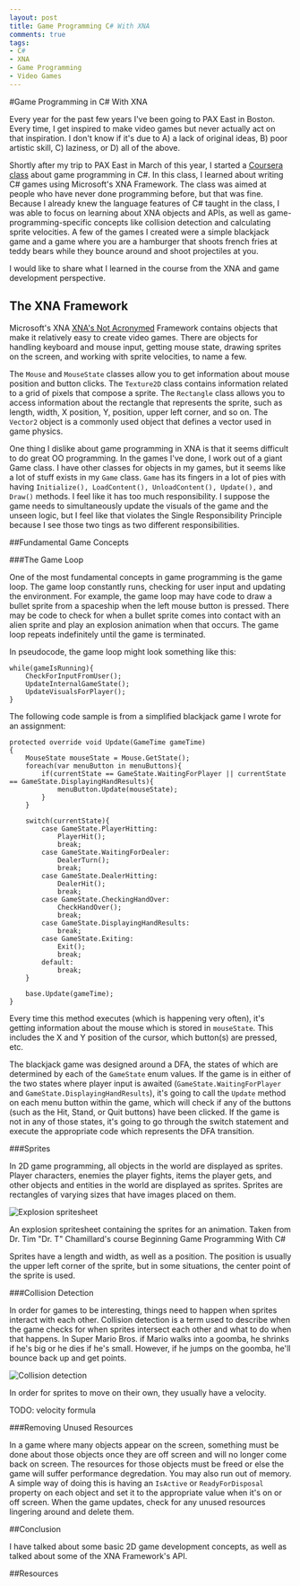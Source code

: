 ```yaml
---
layout: post
title: Game Programming C# With XNA
comments: true
tags:
- C#
- XNA
- Game Programming
- Video Games
---
```


#Game Programming in C# With XNA

Every year for the past few years I've been going to PAX East in Boston. Every time, I get inspired to make video games but never actually act on that inspiration. I don't know if it's due to A) a lack of original ideas, B) poor artistic skill, C) laziness, or D) all of the above.

Shortly after my trip to PAX East in March of this year, I started a [Coursera class](https://class.coursera.org/gameprogramming-002) about game programming in C#. In this class, I learned about writing C# games using Microsoft's XNA Framework. The class was aimed at people who have never done programming before, but that was fine. Because I already knew the language features of C# taught in the class, I was able to focus on learning about XNA objects and APIs, as well as game-programming-specific concepts like collision detection and calculating sprite velocities. A few of the games I created were a simple blackjack game and a game where you are a hamburger that shoots french fries at teddy bears while they bounce around and shoot projectiles at you.

I would like to share what I learned in the course from the XNA and game development perspective. 

## The XNA Framework

Microsoft's XNA [XNA's Not Acronymed](https://www.microsoft.com/en-us/download/details.aspx?id=20914) Framework contains objects that make it relatively easy to create video games. There are objects for handling keyboard and mouse input, getting mouse state, drawing sprites on the screen, and working with sprite velocities, to name a few.

The `Mouse` and `MouseState` classes allow you to get information about mouse position and button clicks. The `Texture2D` class contains information related to a grid of pixels that compose a sprite. The `Rectangle` class allows you to access information about the rectangle that represents the sprite, such as length, width, X position, Y, position, upper left corner, and so on. The `Vector2` object is a commonly used object that defines a vector used in game physics.

One thing I dislike about game programming in XNA is that it seems difficult to do great OO programming. In the games I've done, I work out of a giant Game class. I have other classes for objects in my games, but it seems like a lot of stuff exists in my `Game` class. `Game` has its fingers in a lot of pies with having `Initialize(), LoadContent(), UnloadContent(), Update(),` and `Draw()` methods. I feel like it has too much responsibility. I suppose the game needs to simultaneously update the visuals of the game and the unseen logic, but I feel like that violates the Single Responsibility Principle because I see those two tings as two different responsibilities. 

##Fundamental Game Concepts

###The Game Loop

One of the most fundamental concepts in game programming is the game loop. The game loop constantly runs, checking for user input and updating the environment. For example, the game loop may have code to draw a bullet sprite from a spaceship when the left mouse button is pressed. There may be code to check for when a bullet sprite comes into contact with an alien sprite and play an explosion animation when that occurs. The game loop repeats indefinitely until the game is terminated.

In pseudocode, the game loop might look something like this:

	while(gameIsRunning){
		CheckForInputFromUser();
		UpdateInternalGameState();
		UpdateVisualsForPlayer();
	}

The following code sample is from a simplified blackjack game I wrote for an assignment:

	protected override void Update(GameTime gameTime)
	{
		MouseState mouseState = Mouse.GetState();
		foreach(var menuButton in menuButtons){
			if(currentState == GameState.WaitingForPlayer || currentState == GameState.DisplayingHandResults){
				menuButton.Update(mouseState);
			}
		}

		switch(currentState){
			case GameState.PlayerHitting:
				PlayerHit();
				break;
			case GameState.WaitingForDealer:
				DealerTurn();
				break;
			case GameState.DealerHitting:
				DealerHit();
				break;
			case GameState.CheckingHandOver:
				CheckHandOver();
				break;
			case GameState.DisplayingHandResults:
				break;
			case GameState.Exiting:
				Exit();
				break;
			default:
				break;
		}

		base.Update(gameTime);
	}

Every time this method executes (which is happening very often), it's getting information about the mouse which is stored in `mouseState`. This includes the X and Y position of the cursor, which button(s) are pressed, etc.

The blackjack game was designed around a DFA, the states of which are determined by each of the `GameState` enum values. If the game is in either of the two states where player input is awaited (`GameState.WaitingForPlayer` and `GameState.DisplayingHandResults`), it's going to call the `Update` method on each menu button within the game, which will check if any of the buttons (such as the Hit, Stand, or Quit buttons) have been clicked. If the game is not in any of those states, it's going to go through the switch statement and execute the appropriate code which represents the DFA transition. 

###Sprites

In 2D game programming, all objects in the world are displayed as sprites. Player characters, enemies the player fights, items the player gets, and other objects and entities in the world are displayed as sprites. Sprites are rectangles of varying sizes that have images placed on them.

![Explosion spritesheet](../../../../images/4-30-15/explosion.png "An explosion spritesheet")

An explosion spritesheet containing the sprites for an animation. Taken from Dr. Tim "Dr. T" Chamillard's course Beginning Game Programming With C#

Sprites have a length and width, as well as a position. The position is usually the upper left corner of the sprite, but in some situations, the center point of the sprite is used.

###Collision Detection

In order for games to be interesting, things need to happen when sprites interact with each other. Collision detection is a term used to describe when the game checks for when sprites intersect each other and what to do when that happens. In Super Mario Bros. if Mario walks into a goomba, he shrinks if he's big or he dies if he's small. However, if he jumps on the goomba, he'll bounce back up and get points.

![Collision detection](../../../../images/4-30-15/collision.png "Collision detection")

In order for sprites to move on their own, they usually have a velocity. 

TODO: velocity formula

###Removing Unused Resources

In a game where many objects appear on the screen, something must be done about those objects once they are off screen and will no longer come back on screen. The resources for those objects must be freed or else the game will suffer performance degredation. You may also run out of memory. A simple way of doing this is having an `IsActive` or `ReadyForDisposal` property on each object and set it to the appropriate value when it's on or off screen. When the game updates, check for any unused resources lingering around and delete them.

##Conclusion

I have talked about some basic 2D game development concepts, as well as talked about some of the XNA Framework's API. 

##Resources

